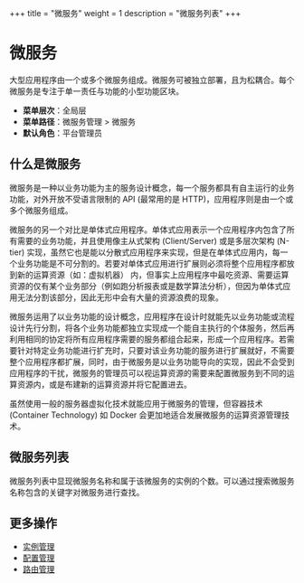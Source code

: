 +++
title = "微服务"
weight = 1
description = "微服务列表"
+++

# 微服务

大型应用程序由一个或多个微服务组成。微服务可被独立部署，且为松耦合。每个微服务是专注于单一责任与功能的小型功能区块。

- **菜单层次**：全局层
- **菜单路径**：微服务管理 > 微服务
- **默认角色**：平台管理员

## 什么是微服务

微服务是一种以业务功能为主的服务设计概念，每一个服务都具有自主运行的业务功能，对外开放不受语言限制的 API (最常用的是 HTTP)，应用程序则是由一个或多个微服务组成。

微服务的另一个对比是单体式应用程序。单体式应用表示一个应用程序内包含了所有需要的业务功能，并且使用像主从式架构 (Client/Server) 或是多层次架构 (N-tier) 实现，虽然它也是能以分散式应用程序来实现，但是在单体式应用内，每一个业务功能是不可分割的。若要对单体式应用进行扩展则必须将整个应用程序都放到新的运算资源（如：虚拟机器） 内，但事实上应用程序中最吃资源、需要运算资源的仅有某个业务部分（例如跑分析报表或是数学算法分析），但因为单体式应用无法分割该部分，因此无形中会有大量的资源浪费的现象。

微服务运用了以业务功能的设计概念，应用程序在设计时就能先以业务功能或流程设计先行分割，将各个业务功能都独立实现成一个能自主执行的个体服务，然后再利用相同的协定将所有应用程序需要的服务都组合起来，形成一个应用程序。若需要针对特定业务功能进行扩充时，只要对该业务功能的服务进行扩展就好，不需要整个应用程序都扩展，同时，由于微服务是以业务功能导向的实现，因此不会受到应用程序的干扰，微服务的管理员可以视运算资源的需要来配置微服务到不同的运算资源内，或是布建新的运算资源并将它配置进去。

虽然使用一般的服务器虚拟化技术就能应用于微服务的管理，但容器技术 (Container Technology) 如 Docker 会更加地适合发展微服务的运算资源管理技术。

## 微服务列表

微服务列表中显现微服务名称和属于该微服务的实例的个数。可以通过搜索微服务名称包含的关键字对微服务进行查找。

## 更多操作
- [实例管理](../instance)
- [配置管理](../config)
- [路由管理](../route)